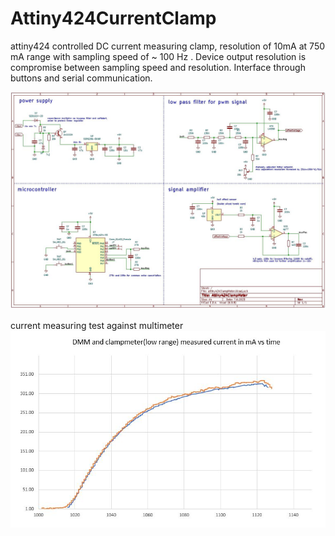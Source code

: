 # Attiny424CurrentClamp
attiny424 controlled DC current measuring clamp, resolution of 10mA at 750 mA range with sampling speed of ~ 100 Hz . Device output resolution is compromise between sampling speed and resolution. Interface through buttons and serial communication.

![schematic](https://github.com/aWanha/Attiny424CurrentClamp/blob/main/schematic.JPG)

current measuring test against multimeter
![schematic](https://github.com/aWanha/Attiny424CurrentClamp/blob/main/linearity.JPG)
